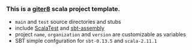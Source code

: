 ### This is a [giter8](https://github.com/n8han/giter8) scala project template.

* `main` and `test` source directories and stubs
* include [ScalaTest](http://www.scalatest.org/) and [sbt-assembly](https://github.com/sbt/sbt-assembly)
* project `name`, `organization` and `version` are customizable as variables
* SBT simple confguration for `sbt-0.13.5` and `scala-2.11.1`

